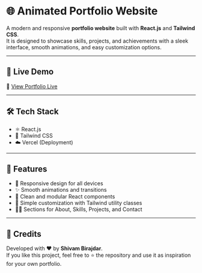 # 🌐 Animated Portfolio Website  

A modern and responsive **portfolio website** built with **React.js** and **Tailwind CSS**.  
It is designed to showcase skills, projects, and achievements with a sleek interface, smooth animations, and easy customization options.  

---

## 🚀 Live Demo  
🔗 [View Portfolio Live](https://protfolio-gules-six.vercel.app/)  

---

## 🛠️ Tech Stack  
- ⚛️ React.js  
- 🎨 Tailwind CSS  
- ☁️ Vercel (Deployment)  

---

## 📁 Features  
- 📱 Responsive design for all devices  
- ✨ Smooth animations and transitions  
- 🧩 Clean and modular React components  
- 🎯 Simple customization with Tailwind utility classes  
- 👨‍💻 Sections for About, Skills, Projects, and Contact  

---

## 🌟 Credits  
Developed with ❤️ by **Shivam Birajdar**.  
If you like this project, feel free to ⭐ the repository and use it as inspiration for your own portfolio.  
